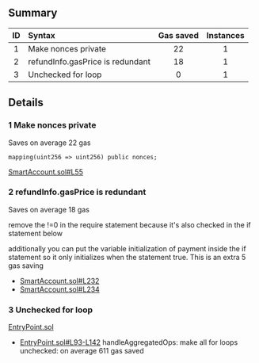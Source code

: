 ## Summary
|ID     | Syntax      |  Gas saved| Instances |
|:----: | :---           |              :----:    |  :----:         |
|1       | Make nonces private|   22   | 1 |
| 2      | refundInfo.gasPrice is redundant| 18| 1 |
| 3      |Unchecked for loop| 0| 1 |

## Details
### 1 Make nonces private
Saves on average 22 gas

`mapping(uint256 => uint256) public nonces;`

[SmartAccount.sol#L55](https://github.com/code-423n4/2023-01-biconomy/blob/main/scw-contracts/contracts/smart-contract-wallet/SmartAccount.sol#L55)

### 2 refundInfo.gasPrice is redundant
Saves on average 18 gas

remove the !=0 in the require statement because it's also checked in the if statement below

additionally you can put the variable initialization of payment inside the if statement so it only initializes when the statement true. This is an extra 5 gas saving

- [SmartAccount.sol#L232](https://github.com/code-423n4/2023-01-biconomy/blob/main/scw-contracts/contracts/smart-contract-wallet/SmartAccount.sol#L232)
- [SmartAccount.sol#L234](https://github.com/code-423n4/2023-01-biconomy/blob/main/scw-contracts/contracts/smart-contract-wallet/SmartAccount.sol#L234)

### 3  Unchecked for loop
[EntryPoint.sol](https://github.com/code-423n4/2023-01-biconomy/blob/main/scw-contracts/contracts/smart-contract-wallet/aa-4337/core/EntryPoint.sol)
- [EntryPoint.sol#L93-L142](https://github.com/code-423n4/2023-01-biconomy/blob/main/scw-contracts/contracts/smart-contract-wallet/aa-4337/core/EntryPoint.sol#L93-L142) handleAggregatedOps: make all for loops unchecked: on average 611 gas saved
